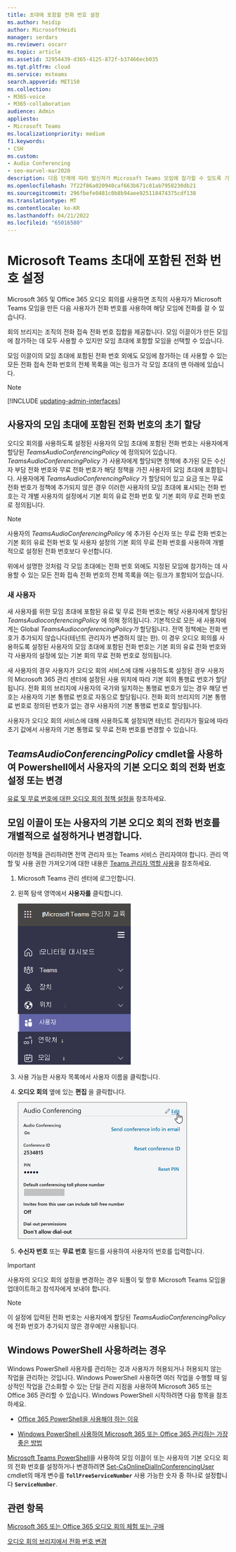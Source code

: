 ```yaml
---
title: 초대에 포함할 전화 번호 설정
ms.author: heidip
author: MicrosoftHeidi
manager: serdars
ms.reviewer: oscarr
ms.topic: article
ms.assetid: 32954439-d365-4125-872f-b37466ecb035
ms.tgt.pltfrm: cloud
ms.service: msteams
search.appverid: MET150
ms.collection:
- M365-voice
- M365-collaboration
audience: Admin
appliesto:
- Microsoft Teams
ms.localizationpriority: medium
f1.keywords:
- CSH
ms.custom:
- Audio Conferencing
- seo-marvel-mar2020
description: 다음 단계에 따라 발신자가 Microsoft Teams 모임에 참가할 수 있도록 기본 전화 번호를 만듭니다.
ms.openlocfilehash: 7f22f86a020940caf663b671c81ab7958230db21
ms.sourcegitcommit: 296fbefe0481c0b8b94aee925118474375cdf138
ms.translationtype: MT
ms.contentlocale: ko-KR
ms.lasthandoff: 04/21/2022
ms.locfileid: "65016580"
---
```

# <a name="set-the-phone-numbers-included-on-invites-in-microsoft-teams"></a>Microsoft Teams 초대에 포함된 전화 번호 설정

Microsoft 365 및 Office 365 오디오 회의를 사용하면 조직의 사용자가 Microsoft Teams 모임을 만든 다음 사용자가 전화 번호를 사용하여 해당 모임에 전화를 걸 수 있습니다.

회의 브리지는 조직의 전화 접속 전화 번호 집합을 제공합니다. 모임 이끌이가 만든 모임에 참가하는 데 모두 사용할 수 있지만 모임 초대에 포함할 모임을 선택할 수 있습니다.

모임 이끌이의 모임 초대에 포함된 전화 번호 외에도 모임에 참가하는 데 사용할 수 있는 모든 전화 접속 전화 번호의 전체 목록을 여는 링크가 각 모임 초대의 맨 아래에 있습니다.

> [!NOTE]
> [!INCLUDE [updating-admin-interfaces](includes/updating-admin-interfaces.md)]

## <a name="initial-assignment-of-phone-numbers-that-are-included-in-the-meeting-invites-for-users"></a>사용자의 모임 초대에 포함된 전화 번호의 초기 할당

오디오 회의를 사용하도록 설정된 사용자의 모임 초대에 포함된 전화 번호는 사용자에게 할당된 *TeamsAudioConferencingPolicy* 에 정의되어 있습니다. *TeamsAudioConferencingPolicy* 가 사용자에게 할당되면 정책에 추가된 모든 수신자 부담 전화 번호와 무료 전화 번호가 해당 정책을 가진 사용자의 모임 초대에 포함됩니다. 사용자에게 *TeamsAudioConferencingPolicy* 가 할당되어 있고 요금 또는 무료 전화 번호가 정책에 추가되지 않은 경우 이러한 사용자의 모임 초대에 표시되는 전화 번호는 각 개별 사용자의 설정에서 기본 회의 유료 전화 번호 및 기본 회의 무료 전화 번호로 정의됩니다.

> [!NOTE]
> 사용자의 *TeamsAudioConferencingPolicy* 에 추가된 수신자 또는 무료 전화 번호는 기본 회의 유료 전화 번호 및 사용자 설정의 기본 회의 무료 전화 번호를 사용하여 개별적으로 설정된 전화 번호보다 우선합니다.

위에서 설명한 것처럼 각 모임 초대에는 전화 번호 외에도 지정된 모임에 참가하는 데 사용할 수 있는 모든 전화 접속 전화 번호의 전체 목록을 여는 링크가 포함되어 있습니다.

### <a name="new-users"></a>새 사용자

새 사용자를 위한 모임 초대에 포함된 유료 및 무료 전화 번호는 해당 사용자에게 할당된 *TeamsAudioconferencingPolicy* 에 의해 정의됩니다. 기본적으로 모든 새 사용자에게는 Global *TeamsAudioconferencingPolicy가* 할당됩니다. 전역 정책에는 전화 번호가 추가되지 않습니다(테넌트 관리자가 변경하지 않는 한). 이 경우 오디오 회의를 사용하도록 설정된 사용자의 모임 초대에 포함된 전화 번호는 기본 회의 유료 전화 번호와 각 사용자의 설정에 있는 기본 회의 무료 전화 번호로 정의됩니다.

새 사용자의 경우 사용자가 오디오 회의 서비스에 대해 사용하도록 설정된 경우 사용자의 Microsoft 365 관리 센터에 설정된 사용 위치에 따라 기본 회의 통행료 번호가 할당됩니다. 전화 회의 브리지에 사용자의 국가와 일치하는 통행료 번호가 있는 경우 해당 번호는 사용자의 기본 통행료 번호로 자동으로 할당됩니다. 전화 회의 브리지의 기본 통행료 번호로 정의된 번호가 없는 경우 사용자의 기본 통행료 번호로 할당됩니다.  

사용자가 오디오 회의 서비스에 대해 사용하도록 설정되면 테넌트 관리자가 필요에 따라 초기 값에서 사용자의 기본 통행료 및 무료 전화 번호를 변경할 수 있습니다.

## <a name="set-or-change-the-default-audio-conferencing-phone-number-for-users-in-powershell-using-the-teamsaudioconferencingpolicy-cmdlet"></a>*TeamsAudioConferencingPolicy* cmdlet을 사용하여 Powershell에서 사용자의 기본 오디오 회의 전화 번호 설정 또는 변경

[유료 및 무료 번호에 대한 오디오 회의 정책 설정을](audio-conferencing-toll-free-numbers-policy.md) 참조하세요.

## <a name="set-or-change-the-default-audio-conferencing-phone-number-for-a-meeting-organizer-or-user-individually"></a>모임 이끌이 또는 사용자의 기본 오디오 회의 전화 번호를 개별적으로 설정하거나 변경합니다.

이러한 정책을 관리하려면 전역 관리자 또는 Teams 서비스 관리자여야 합니다. 관리 역할 및 사용 권한 가져오기에 대한 내용은 [Teams 관리자 역할 사용](./using-admin-roles.md)을 참조하세요.

1. Microsoft Teams 관리 센터에 로그인합니다.

2. 왼쪽 탐색 영역에서 **사용자를** 클릭합니다.

    ![Microsoft Teams 관리 센터에서 사용자 선택 표시](media/Admin-users.png)

3. 사용 가능한 사용자 목록에서 사용자 이름을 클릭합니다.

4. **오디오 회의** 옆에 있는 **편집** 을 클릭합니다.

    ![오디오 회의 옆의 편집을 클릭합니다.](media/teams-set-phone-numbers-on-invites-image3.png)

5. **수신자 번호** 또는 **무료 번호** 필드를 사용하여 사용자의 번호를 입력합니다.

> [!IMPORTANT]
> 사용자의 오디오 회의 설정을 변경하는 경우 되풀이 및 향후 Microsoft Teams 모임을 업데이트하고 참석자에게 보내야 합니다.

> [!NOTE]
> 이 설정에 입력된 전화 번호는 사용자에게 할당된 *TeamsAudioConferencingPolicy* 에 전화 번호가 추가되지 않은 경우에만 사용됩니다.

## <a name="want-to-use-windows-powershell"></a>Windows PowerShell 사용하려는 경우

Windows PowerShell 사용자를 관리하는 것과 사용자가 허용되거나 허용되지 않는 작업을 관리하는 것입니다. Windows PowerShell 사용하면 여러 작업을 수행할 때 일상적인 작업을 간소화할 수 있는 단일 관리 지점을 사용하여 Microsoft 365 또는 Office 365 관리할 수 있습니다. Windows PowerShell 시작하려면 다음 항목을 참조하세요.

- [Office 365 PowerShell을 사용해야 하는 이유](/microsoft-365/enterprise/why-you-need-to-use-microsoft-365-powershell)

- [Windows PowerShell 사용하여 Microsoft 365 또는 Office 365 관리하는 가장 좋은 방법](/previous-versions//dn568025(v=technet.10))

[Microsoft Teams PowerShell](/powershell/module/teams/?view=teams-ps)을 사용하여 모임 이끌이 또는 사용자의 기본 오디오 회의 전화 번호를 설정하거나 변경하려면 [Set-CsOnlineDialInConferencingUser](/powershell/module/skype/set-CsOnlineDialInConferencingUser?view=skype-ps) cmdlet의 매개 변수를 **`TollFreeServiceNumber`** 사용 가능한 숫자 중 하나로 설정합니다 **`ServiceNumber`**.

## <a name="related-topics"></a>관련 항목

[Microsoft 365 또는 Office 365 오디오 회의 체험 또는 구매](/SkypeForBusiness/audio-conferencing-in-office-365/try-or-purchase-audio-conferencing-in-office-365)

[오디오 회의 브리지에서 전화 번호 변경](change-the-phone-numbers-on-your-audio-conferencing-bridge.md)
